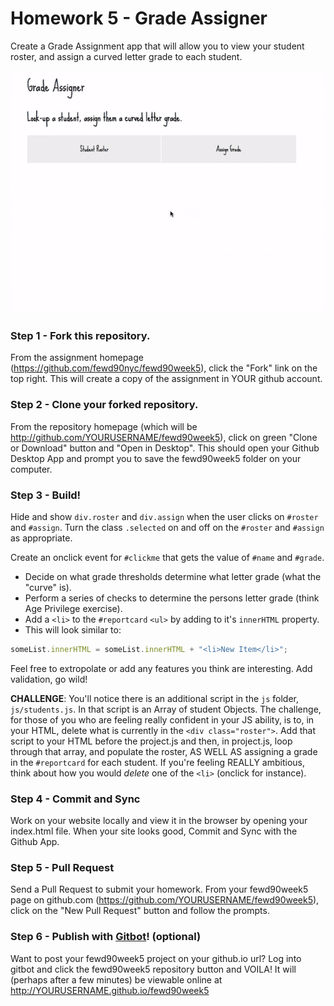 # Homework 5 - Grade Assigner

Create a Grade Assignment app that will allow you to view your student roster, and assign a curved letter grade to each student.

![Prompt](prompt.gif)

### Step 1 - Fork this repository.

From the assignment homepage (https://github.com/fewd90nyc/fewd90week5), click the "Fork" link on the top right. This will create a copy of the assignment in YOUR github account.

### Step 2 - Clone your forked repository.

From the repository homepage (which will be http://github.com/YOURUSERNAME/fewd90week5), click on green "Clone or Download" button and "Open in Desktop". This should open your Github Desktop App and prompt you to save the fewd90week5 folder on your computer.

### Step 3 - Build!

Hide and show `div.roster` and `div.assign` when the user clicks on `#roster` and `#assign`. Turn the class `.selected` on and off on the `#roster` and `#assign` as appropriate.

Create an onclick event for `#clickme` that gets the value of `#name` and `#grade`.

- Decide on what grade thresholds determine what letter grade (what the "curve" is).
- Perform a series of checks to determine the persons letter grade (think Age Privilege exercise).
- Add a `<li>` to the `#reportcard` `<ul>` by adding to it's `innerHTML` property.
- This will look similar to:

```javascript
someList.innerHTML = someList.innerHTML + "<li>New Item</li>";
```

Feel free to extropolate or add any features you think are interesting. Add validation, go wild!

**CHALLENGE**: You'll notice there is an additional script in the `js` folder, `js/students.js`. In that script is an Array of student Objects. The challenge, for those of you who are feeling really confident in your JS ability, is to, in your HTML, delete what is currently in the `<div class="roster">`. Add that script to your HTML before the project.js and then, in project.js, loop through that array, and populate the roster, AS WELL AS assigning a grade in the `#reportcard` for each student. If you're feeling REALLY ambitious, think about how you would _delete_ one of the `<li>` (onclick for instance).

### Step 4 - Commit and Sync

Work on your website locally and view it in the browser by opening your index.html file. When your site looks good, Commit and Sync with the Github App.

### Step 5 - Pull Request

Send a Pull Request to submit your homework. From your fewd90week5 page on github.com (https://github.com/YOURUSERNAME/fewd90week5), click on the "New Pull Request" button and follow the prompts. 

### Step 6 - Publish with [Gitbot](http://gitbot.co/)! (optional)

Want to post your fewd90week5 project on your github.io url? Log into gitbot and click the fewd90week5 repository button and VOILA! It will (perhaps after a few minutes) be viewable online at http://YOURUSERNAME.github.io/fewd90week5

